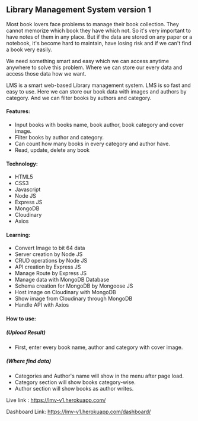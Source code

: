 ## Library Management System version 1
Most book lovers face problems to manage their book collection. They cannot memorize which book they have which not. So it's very important to have notes of them in any place. But if the data are stored on any paper or a notebook, it's become hard to maintain, have losing risk and if we can't find a book very easily.

We need something smart and easy which we can access anytime anywhere to solve this problem. Where we can store our every data and access those data how we want.

LMS is a smart web-based Library management system. LMS is so fast and easy to use. Here we can store our book data with images and authors by category. And we can filter books by authors and category.


#### Features:

- Input books with books name, book author, book category and cover image.
- Filter books by author and category.
- Can count how many books in every category and author have.
- Read, update, delete any book


#### Technology:

 - HTML5
 - CSS3
 - Javascript
 - Node JS
 - Express JS
 - MongoDB
 - Cloudinary
 - Axios


#### Learning:

 - Convert Image to bit 64 data
 - Server creation by Node JS
 - CRUD operations by Node JS
 - API creation by Express JS
 - Manage Route by Express JS
 - Manage data with MongoDB Database
 - Schema creation for MongoDB by Mongoose JS
 - Host image on Cloudinary with MongoDB
 - Show image from Cloudinary through MongoDB
 - Handle API with Axios


#### How to use:

##### (Upload Result)
 - First, enter every book name, author and category with cover image.

##### (Where find data)
 - Categories and Author's name will show in the menu after page load.
 - Category section will show books category-wise.
 - Author section will show books as author writes.

Live link : https://lmv-v1.herokuapp.com/

Dashboard Link: https://lmv-v1.herokuapp.com/dashboard/
